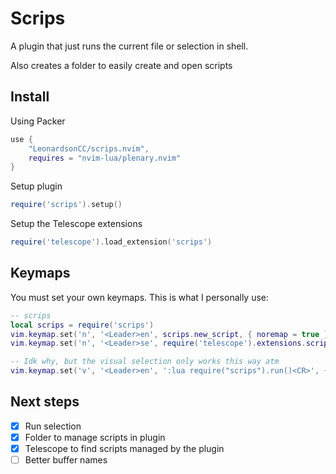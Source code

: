 # Scrips
A plugin that just runs the current file or selection in shell.

Also creates a folder to easily create and open scripts

## Install
Using Packer
```lua
use {
    "LeonardsonCC/scrips.nvim",
    requires = "nvim-lua/plenary.nvim"
}
```

Setup plugin
```lua
require('scrips').setup()
```

Setup the Telescope extensions
```lua
require('telescope').load_extension('scrips')
```

## Keymaps
You must set your own keymaps. This is what I personally use:
```lua
-- scrips
local scrips = require('scrips')
vim.keymap.set('n', '<Leader>en', scrips.new_script, { noremap = true })
vim.keymap.set('n', '<Leader>se', require('telescope').extensions.scrips.find_file, { noremap = true })

-- Idk why, but the visual selection only works this way atm
vim.keymap.set('v', '<Leader>en', ':lua require("scrips").run()<CR>', { noremap = true })
```

## Next steps
- [X] Run selection
- [X] Folder to manage scripts in plugin
- [X] Telescope to find scripts managed by the plugin
- [ ] Better buffer names

